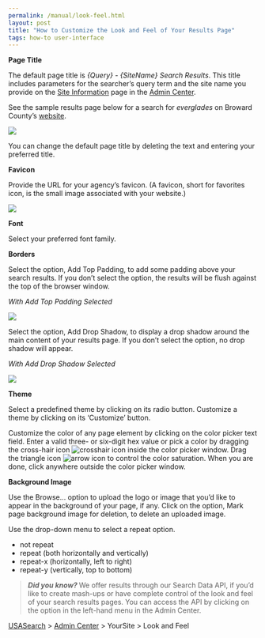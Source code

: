 ```yaml
---
permalink: /manual/look-feel.html
layout: post
title: "How to Customize the Look and Feel of Your Results Page"
tags: how-to user-interface
---
```

<p><strong>Page Title</strong></p>
<p>The default page title is <em>{Query} - {SiteName} Search Results</em>. This title includes parameters for the searcher&#8217;s query term and the site name you provide on the <a href="/blog/how-to-edit-your-site-information.html">Site Information</a> page in the <a href="http://search.usa.gov/affiliates/home">Admin Center</a>.</p>
<p>See the sample results page below for a search for <em>everglades</em> on Broward County&#8217;s <a href="http://www.broward.org">website</a>.</p>
<p><img class="img-polaroid" src="http://f22818b4dfc10241d8a3-f1564c64756a8cfee25b6b19953b1d23.r31.cf2.rackcdn.com/tumblr_m1501uNn6v1qid15q.png"/></p>
<p>You can change the default page title by deleting the text and entering your preferred title.</p>
<p><strong>Favicon</strong></p>
<p>Provide the URL for your agency&#8217;s favicon. (A favicon, short for favorites icon, is the small image associated with your website.)</p>
<p><img class="img-polaroid" src="http://f22818b4dfc10241d8a3-f1564c64756a8cfee25b6b19953b1d23.r31.cf2.rackcdn.com/tumblr_m153f7849k1qid15q.png"/></p>
<p><strong>Font</strong></p>
<p>Select your preferred font family.</p>
<p><strong>Borders</strong></p>
<p>Select the option, Add Top Padding, to add some padding above your search results. If you don&#8217;t select the option, the results will be flush against the top of the browser window.</p>
<p><em>With Add Top Padding Selected</em></p>
<p><img class="img-polaroid" src="http://f22818b4dfc10241d8a3-f1564c64756a8cfee25b6b19953b1d23.r31.cf2.rackcdn.com/tumblr_m155jwTEf01qid15q.png"/></p>
<p>Select the option, Add Drop Shadow, to display a drop shadow around the main content of your results page. If you don&#8217;t select the option, no drop shadow will appear.</p>
<p><em>With Add Drop Shadow Selected</em></p>
<p><em><img class="img-polaroid" src="http://f22818b4dfc10241d8a3-f1564c64756a8cfee25b6b19953b1d23.r31.cf2.rackcdn.com/tumblr_m158px2uvj1qid15q.png"/></em></p>
<p><strong>Theme</strong></p>
<p>Select a predefined theme by clicking on its radio button. Customize a theme by clicking on its &#8216;Customize&#8217; button.</p>
<p>Customize the color of any page element by clicking on the color picker text field. Enter a valid three- or six-digit hex value or pick a color by dragging the cross-hair icon <img class="img-polaroid" alt="crosshair icon" src="http://search.usa.gov/javascripts/jscolor/cross.gif?1332168483"/> inside the color picker window. Drag the triangle icon <img class="img-polaroid" alt="arrow icon" src="http://search.usa.gov/javascripts/jscolor/arrow.gif?1332168483"/> to control the color saturation. When you are done, click anywhere outside the color picker window.</p>
<p><strong>Background Image</strong></p>
<p>Use the Browse… option to upload the logo or image that you’d like to appear in the background of your page, if any. Click on the option, Mark page background image for deletion, to delete an uploaded image.</p>
<p>Use the drop-down menu to select a repeat option.</p>
<ul><li>not repeat</li>
<li>repeat (both horizontally and vertically)</li>
<li>repeat-x (horizontally, left to right)</li>
<li>repeat-y (vertically, top to bottom)</li>
</ul><blockquote>
<p><strong><em>Did you know?</em> </strong>We offer results through our Search Data API, if you&#8217;d like to create mash-ups or have complete control of the look and feel of your search results pages. You can access the API by clicking on the option in the left-hand menu in the Admin Center.</p>
</blockquote>
<p><a href="http://usasearch.howto.gov/">USASearch</a> &gt; <a href="http://search.usa.gov/affiliates/home">Admin Center</a> &gt; YourSite &gt; Look and Feel</p>
